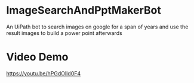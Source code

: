 # ImageSearchAndPptMakerBot
An UiPath bot to search images on google for a span of years and use the result images to build a power point afterwards

# Video Demo
https://youtu.be/hPGdOlId0F4
